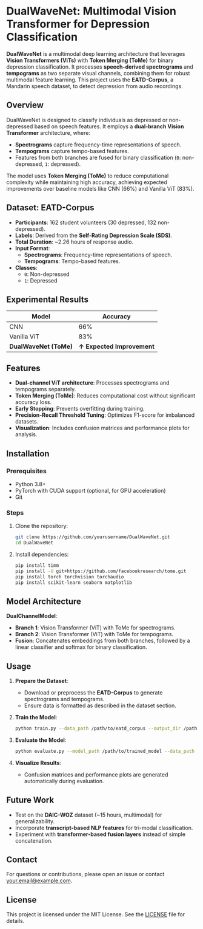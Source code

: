 # DualWaveNet: Multimodal Vision Transformer for Depression Classification

**DualWaveNet** is a multimodal deep learning architecture that leverages **Vision Transformers (ViTs)** with **Token Merging (ToMe)** for binary depression classification. It processes **speech-derived spectrograms** and **tempograms** as two separate visual channels, combining them for robust multimodal feature learning. This project uses the **EATD-Corpus**, a Mandarin speech dataset, to detect depression from audio recordings.

## Overview

DualWaveNet is designed to classify individuals as depressed or non-depressed based on speech features. It employs a **dual-branch Vision Transformer** architecture, where:
- **Spectrograms** capture frequency-time representations of speech.
- **Tempograms** capture tempo-based features.
- Features from both branches are fused for binary classification (`0`: non-depressed, `1`: depressed).

The model uses **Token Merging (ToMe)** to reduce computational complexity while maintaining high accuracy, achieving expected improvements over baseline models like CNN (66%) and Vanilla ViT (83%).

## Dataset: EATD-Corpus

- **Participants**: 162 student volunteers (30 depressed, 132 non-depressed).
- **Labels**: Derived from the **Self-Rating Depression Scale (SDS)**.
- **Total Duration**: ~2.26 hours of response audio.
- **Input Format**:
  - **Spectrograms**: Frequency-time representations of speech.
  - **Tempograms**: Tempo-based features.
- **Classes**:
  - `0`: Non-depressed
  - `1`: Depressed

## Experimental Results

| Model                  | Accuracy                   |
|------------------------|----------------------------|
| CNN                    | 66%                        |
| Vanilla ViT            | 83%                        |
| **DualWaveNet (ToMe)** | **↑ Expected Improvement** |

## Features

- **Dual-channel ViT architecture**: Processes spectrograms and tempograms separately.
- **Token Merging (ToMe)**: Reduces computational cost without significant accuracy loss.
- **Early Stopping**: Prevents overfitting during training.
- **Precision-Recall Threshold Tuning**: Optimizes F1-score for imbalanced datasets.
- **Visualization**: Includes confusion matrices and performance plots for analysis.

## Installation

### Prerequisites
- Python 3.8+
- PyTorch with CUDA support (optional, for GPU acceleration)
- Git

### Steps
1. Clone the repository:
   ```bash
   git clone https://github.com/yourusername/DualWaveNet.git
   cd DualWaveNet
   ```

2. Install dependencies:
   ```bash
   pip install timm
   pip install -U git+https://github.com/facebookresearch/tome.git
   pip install torch torchvision torchaudio
   pip install scikit-learn seaborn matplotlib
   ```

## Model Architecture

**DualChannelModel**:
- **Branch 1**: Vision Transformer (ViT) with ToMe for spectrograms.
- **Branch 2**: Vision Transformer (ViT) with ToMe for tempograms.
- **Fusion**: Concatenates embeddings from both branches, followed by a linear classifier and softmax for binary classification.

## Usage

1. **Prepare the Dataset**:
   - Download or preprocess the **EATD-Corpus** to generate spectrograms and tempograms.
   - Ensure data is formatted as described in the dataset section.

2. **Train the Model**:
   ```bash
   python train.py --data_path /path/to/eatd_corpus --output_dir /path/to/save
   ```

3. **Evaluate the Model**:
   ```bash
   python evaluate.py --model_path /path/to/trained_model --data_path /path/to/eatd_corpus
   ```

4. **Visualize Results**:
   - Confusion matrices and performance plots are generated automatically during evaluation.

## Future Work

- Test on the **DAIC-WOZ** dataset (~15 hours, multimodal) for generalizability.
- Incorporate **transcript-based NLP features** for tri-modal classification.
- Experiment with **transformer-based fusion layers** instead of simple concatenation.

## Contact

For questions or contributions, please open an issue or contact [your.email@example.com](mailto:your.email@example.com).

## License

This project is licensed under the MIT License. See the [LICENSE](LICENSE) file for details.
